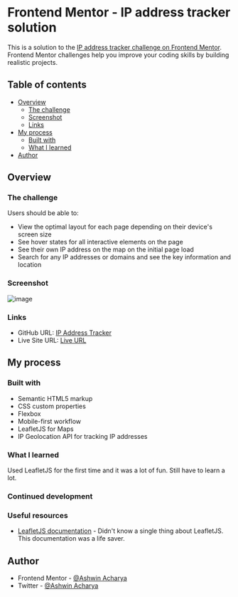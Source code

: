 # Frontend Mentor - IP address tracker solution

This is a solution to the [IP address tracker challenge on Frontend Mentor](https://www.frontendmentor.io/challenges/ip-address-tracker-I8-0yYAH0). Frontend Mentor challenges help you improve your coding skills by building realistic projects. 

## Table of contents

- [Overview](#overview)
  - [The challenge](#the-challenge)
  - [Screenshot](#screenshot)
  - [Links](#links)
- [My process](#my-process)
  - [Built with](#built-with)
  - [What I learned](#what-i-learned)
- [Author](#author)

## Overview

### The challenge

Users should be able to:

- View the optimal layout for each page depending on their device's screen size
- See hover states for all interactive elements on the page
- See their own IP address on the map on the initial page load
- Search for any IP addresses or domains and see the key information and location

### Screenshot

![image](https://user-images.githubusercontent.com/87590123/187074532-47fc04d6-3235-4997-a48d-23995806440a.png)



### Links

- GitHub URL: [IP Address Tracker](https://github.com/ashwin-acharya01/IP-Address-Tracker)
- Live Site URL: [Live URL](https://fmipaddresstracker.netlify.app)

## My process

### Built with

- Semantic HTML5 markup
- CSS custom properties
- Flexbox
- Mobile-first workflow
- LeafletJS for Maps
- IP Geolocation API for tracking IP addresses


### What I learned

Used LeafletJS for the first time and it was a lot of fun. Still have to learn a lot.


### Continued development



### Useful resources

- [LeafletJS documentation](https://leafletjs.com/) - Didn't know a single thing about LeafletJS. This documentation was a life saver.

## Author

- Frontend Mentor - [@Ashwin Acharya](https://www.frontendmentor.io/profile/ashwin-acharya01)
- Twitter - [@Ashwin Acharya](https://www.twitter.com/AshwinA61109683)


